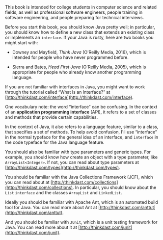 This book is intended for college students in computer science and related fields, as well as professional software engineers, people training in software engineering, and people preparing for technical interviews.

Before you start this book, you should know Java pretty well; in particular, you should know how to define a new class that extends an existing class or implements an `interface`. If your Java is rusty,  here are two books you might start with:



*  Downey and Mayfield, *Think Java* (O'Reilly Media, 2016),
which is intended for people who have never programmed before.

*  Sierra and Bates, *Head First Java* (O'Reilly Media, 2005),
which is appropriate for people who already know another programming
language.


If you are not familiar with interfaces in Java, you might want to work through the tutorial called “What Is an Interface?” at [http://thinkdast.com/interface](http://thinkdast.com/interface).


One vocabulary note: the word “interface” can be confusing. In the context of an **application programming interface** (API), it refers to a set of classes and methods that provide certain capabilities.


In the context of Java, it also refers to a language feature, similar to a class, that specifies a set of methods. To help avoid confusion, I'll use “interface” in the normal typeface for the general idea of an interface, and `interface` in the code typeface for the Java language feature.

You should also be familiar with type parameters and generic types. For example, you should know how create an object with a type parameter, like `ArrayList<Integer>`.  If not, you can read about type parameters at [http://thinkdast.com/types](http://thinkdast.com/types).


You should be familiar with the Java Collections Framework (JCF), which you can read about at [http://thinkdast.com/collections](http://thinkdast.com/collections). In particular, you should know about the `List` `interface` and the classes `ArrayList` and `LinkedList`.


Ideally you should be familiar with Apache Ant, which is an automated build tool for Java.  You can read more about Ant at [http://thinkdast.com/anttut](http://thinkdast.com/anttut).


And you should be familiar with `JUnit`, which is a unit testing framework for Java.  You can read more about it at [http://thinkdast.com/junit](http://thinkdast.com/junit).